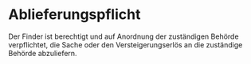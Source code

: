 # Ablieferungspflicht

Der Finder ist berechtigt und auf Anordnung der zuständigen Behörde verpflichtet, die Sache oder den Versteigerungserlös an die zuständige Behörde abzuliefern. 

